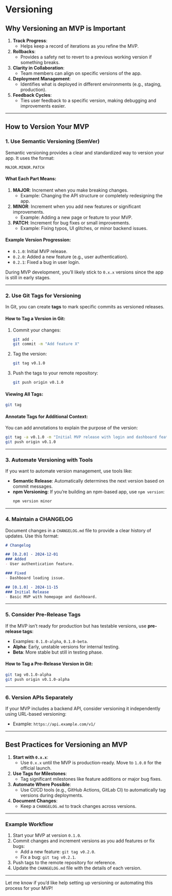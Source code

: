 # Versioning

## **Why Versioning an MVP is Important**

1. **Track Progress**:
   - Helps keep a record of iterations as you refine the MVP.
2. **Rollbacks**:
   - Provides a safety net to revert to a previous working version if something breaks.
3. **Clarity in Collaboration**:
   - Team members can align on specific versions of the app.
4. **Deployment Management**:
   - Identifies what is deployed in different environments (e.g., staging, production).
5. **Feedback Cycles**:
   - Ties user feedback to a specific version, making debugging and improvements easier.

---

## **How to Version Your MVP**

### **1. Use Semantic Versioning (SemVer)**

Semantic versioning provides a clear and standardized way to version your app. It uses the format:

```plaintext
MAJOR.MINOR.PATCH
```

#### **What Each Part Means:**

1. **MAJOR**: Increment when you make breaking changes.
   - Example: Changing the API structure or completely redesigning the app.
2. **MINOR**: Increment when you add new features or significant improvements.
   - Example: Adding a new page or feature to your MVP.
3. **PATCH**: Increment for bug fixes or small improvements.
   - Example: Fixing typos, UI glitches, or minor backend issues.

#### **Example Version Progression:**

- `0.1.0`: Initial MVP release.
- `0.2.0`: Added a new feature (e.g., user authentication).
- `0.2.1`: Fixed a bug in user login.

During MVP development, you’ll likely stick to `0.x.x` versions since the app is still in early stages.

---

### **2. Use Git Tags for Versioning**

In Git, you can create **tags** to mark specific commits as versioned releases.

#### **How to Tag a Version in Git**:

1. Commit your changes:

   ```bash
   git add .
   git commit -m "Add feature X"
   ```

2. Tag the version:

   ```bash
   git tag v0.1.0
   ```

3. Push the tags to your remote repository:

   ```bash
   git push origin v0.1.0
   ```

#### **Viewing All Tags**:

```bash
git tag
```

#### **Annotate Tags for Additional Context**:

You can add annotations to explain the purpose of the version:
```bash
git tag -a v0.1.0 -m "Initial MVP release with login and dashboard features"
git push origin v0.1.0
```

---

### **3. Automate Versioning with Tools**

If you want to automate version management, use tools like:
- **Semantic Release**: Automatically determines the next version based on commit messages.
- **npm Versioning**: If you’re building an npm-based app, use `npm version`:
  ```bash
  npm version minor
  ```

---

### **4. Maintain a CHANGELOG**

Document changes in a `CHANGELOG.md` file to provide a clear history of updates. Use this format:
```markdown
# Changelog

## [0.2.0] - 2024-12-01
### Added
- User authentication feature.

### Fixed
- Dashboard loading issue.

## [0.1.0] - 2024-11-15
### Initial Release
- Basic MVP with homepage and dashboard.
```

---

### **5. Consider Pre-Release Tags**

If the MVP isn’t ready for production but has testable versions, use **pre-release tags**:
- Examples: `0.1.0-alpha`, `0.1.0-beta`.
- **Alpha**: Early, unstable versions for internal testing.
- **Beta**: More stable but still in testing phase.

#### **How to Tag a Pre-Release Version in Git**:

```bash
git tag v0.1.0-alpha
git push origin v0.1.0-alpha
```

---

### **6. Version APIs Separately**

If your MVP includes a backend API, consider versioning it independently using URL-based versioning:
- Example: `https://api.example.com/v1/`

---

## **Best Practices for Versioning an MVP**

1. **Start with `0.x.x`**:
   - Use `0.x.x` until the MVP is production-ready. Move to `1.0.0` for the official launch.
2. **Use Tags for Milestones**:
   - Tag significant milestones like feature additions or major bug fixes.
3. **Automate Where Possible**:
   - Use CI/CD tools (e.g., GitHub Actions, GitLab CI) to automatically tag versions during deployments.
4. **Document Changes**:
   - Keep a `CHANGELOG.md` to track changes across versions.

---

### **Example Workflow**

1. Start your MVP at version `0.1.0`.
2. Commit changes and increment versions as you add features or fix bugs:
   - Add a new feature: `git tag v0.2.0`.
   - Fix a bug: `git tag v0.2.1`.
3. Push tags to the remote repository for reference.
4. Update the `CHANGELOG.md` file with the details of each version.

---

Let me know if you’d like help setting up versioning or automating this process for your MVP!